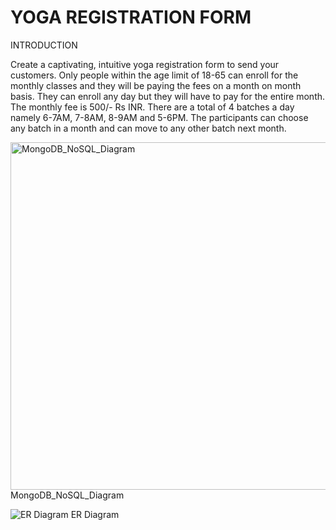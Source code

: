 # YOGA REGISTRATION FORM

INTRODUCTION

Create a captivating, intuitive yoga registration form to send your customers. Only people within the age limit of 18-65 can enroll for the monthly classes and they will be paying the fees on a month on month basis. They can enroll any day but they will have to pay for the entire month. The monthly fee is 500/- Rs INR. There are a total of 4 batches a day namely 6-7AM, 7-8AM, 8-9AM and 5-6PM. The participants can choose any batch in a month and can move to any other batch next month.


<img width="556" alt="MongoDB_NoSQL_Diagram" src="https://user-images.githubusercontent.com/90963546/207116667-35bcaa97-6ba1-45bc-a348-93c7098bc3ab.png">
                                 MongoDB_NoSQL_Diagram
            
            

![ER Diagram](https://user-images.githubusercontent.com/90963546/207116369-16e3a6a9-383b-4a9b-950c-3fccdf5b18c6.PNG)
                               ER Diagram
